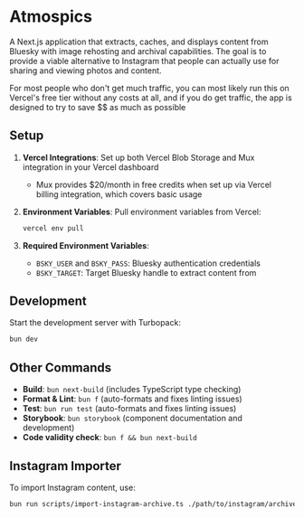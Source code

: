 # Atmospics

A Next.js application that extracts, caches, and displays content from Bluesky with image rehosting and archival capabilities. The goal is to provide a viable alternative to Instagram that people can actually use for sharing and viewing photos and content.

For most people who don't get much traffic, you can most likely run this on Vercel's free tier without any costs at all, and if you do get traffic, the app is designed to try to save $$ as much as possible

## Setup

1. **Vercel Integrations**: Set up both Vercel Blob Storage and Mux integration in your Vercel dashboard
   - Mux provides $20/month in free credits when set up via Vercel billing integration, which covers basic usage

2. **Environment Variables**: Pull environment variables from Vercel:

   ```bash
   vercel env pull
   ```

3. **Required Environment Variables**:
   - `BSKY_USER` and `BSKY_PASS`: Bluesky authentication credentials
   - `BSKY_TARGET`: Target Bluesky handle to extract content from

## Development

Start the development server with Turbopack:

```bash
bun dev
```

## Other Commands

- **Build**: `bun next-build` (includes TypeScript type checking)
- **Format & Lint**: `bun f` (auto-formats and fixes linting issues)
- **Test**: `bun run test` (auto-formats and fixes linting issues)
- **Storybook**: `bun storybook` (component documentation and development)
- **Code validity check**: `bun f && bun next-build`

## Instagram Importer

To import Instagram content, use:

```bash
bun run scripts/import-instagram-archive.ts ./path/to/instagram/archive
```
